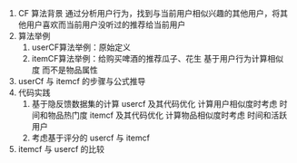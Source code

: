 1. CF 算法背景 通过分析用户行为，找到与当前用户相似兴趣的其他用户，将其他用户喜欢而当前用户没听过的推荐给当前用户
2. 算法举例
    1. userCF算法举例：原始定义
    2. itemCF算法举例：给购买啤酒的推荐瓜子、花生 基于用户行为计算相似度 而不是物品属性
3. userCf 与 itemcf 的步骤与公式推导
4. 代码实践
    1. 基于隐反馈数据集的计算 usercf 及其代码优化 计算用户相似度时考虑 时间和物品热门度 itemcf 及其代码优化 计算物品相似度时考虑 时间和活跃用户
    2. 考虑基于评分的 usercf 与 itemcf
5. itemcf 与 usercf 的比较